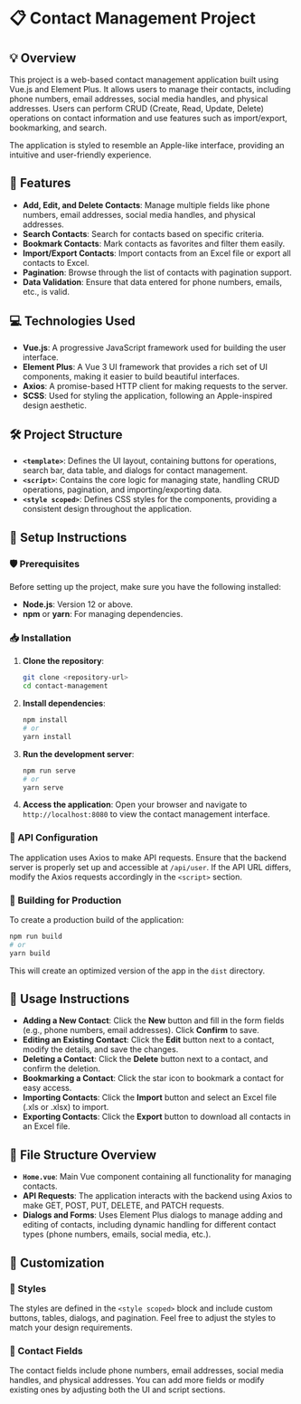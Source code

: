 # 📋 Contact Management Project

## 💡 Overview

This project is a web-based contact management application built using Vue.js and Element Plus. It allows users to manage their contacts, including phone numbers, email addresses, social media handles, and physical addresses. Users can perform CRUD (Create, Read, Update, Delete) operations on contact information and use features such as import/export, bookmarking, and search.

The application is styled to resemble an Apple-like interface, providing an intuitive and user-friendly experience.

## 💪 Features

- **Add, Edit, and Delete Contacts**: Manage multiple fields like phone numbers, email addresses, social media handles, and physical addresses.
- **Search Contacts**: Search for contacts based on specific criteria.
- **Bookmark Contacts**: Mark contacts as favorites and filter them easily.
- **Import/Export Contacts**: Import contacts from an Excel file or export all contacts to Excel.
- **Pagination**: Browse through the list of contacts with pagination support.
- **Data Validation**: Ensure that data entered for phone numbers, emails, etc., is valid.

## 💻 Technologies Used

- **Vue.js**: A progressive JavaScript framework used for building the user interface.
- **Element Plus**: A Vue 3 UI framework that provides a rich set of UI components, making it easier to build beautiful interfaces.
- **Axios**: A promise-based HTTP client for making requests to the server.
- **SCSS**: Used for styling the application, following an Apple-inspired design aesthetic.

## 🛠️ Project Structure

- **`<template>`**: Defines the UI layout, containing buttons for operations, search bar, data table, and dialogs for contact management.
- **`<script>`**: Contains the core logic for managing state, handling CRUD operations, pagination, and importing/exporting data.
- **`<style scoped>`**: Defines CSS styles for the components, providing a consistent design throughout the application.

## 📝 Setup Instructions

### 🛡️ Prerequisites

Before setting up the project, make sure you have the following installed:

- **Node.js**: Version 12 or above.
- **npm** or **yarn**: For managing dependencies.

### 📥 Installation

1. **Clone the repository**:

   ```bash
   git clone <repository-url>
   cd contact-management
   ```

2. **Install dependencies**:

   ```bash
   npm install
   # or
   yarn install
   ```

3. **Run the development server**:

   ```bash
   npm run serve
   # or
   yarn serve
   ```

4. **Access the application**:
   Open your browser and navigate to `http://localhost:8080` to view the contact management interface.

### 🐛 API Configuration

The application uses Axios to make API requests. Ensure that the backend server is properly set up and accessible at `/api/user`. If the API URL differs, modify the Axios requests accordingly in the `<script>` section.

### 🔨 Building for Production

To create a production build of the application:

```bash
npm run build
# or
yarn build
```

This will create an optimized version of the app in the `dist` directory.

## 🔢 Usage Instructions

- **Adding a New Contact**: Click the **New** button and fill in the form fields (e.g., phone numbers, email addresses). Click **Confirm** to save.
- **Editing an Existing Contact**: Click the **Edit** button next to a contact, modify the details, and save the changes.
- **Deleting a Contact**: Click the **Delete** button next to a contact, and confirm the deletion.
- **Bookmarking a Contact**: Click the star icon to bookmark a contact for easy access.
- **Importing Contacts**: Click the **Import** button and select an Excel file (.xls or .xlsx) to import.
- **Exporting Contacts**: Click the **Export** button to download all contacts in an Excel file.

## 📏 File Structure Overview

- **`Home.vue`**: Main Vue component containing all functionality for managing contacts.
- **API Requests**: The application interacts with the backend using Axios to make GET, POST, PUT, DELETE, and PATCH requests.
- **Dialogs and Forms**: Uses Element Plus dialogs to manage adding and editing of contacts, including dynamic handling for different contact types (phone numbers, emails, social media, etc.).

## 💎 Customization

### 🎨 Styles

The styles are defined in the `<style scoped>` block and include custom buttons, tables, dialogs, and pagination. Feel free to adjust the styles to match your design requirements.

### 👤 Contact Fields

The contact fields include phone numbers, email addresses, social media handles, and physical addresses. You can add more fields or modify existing ones by adjusting both the UI and script sections.

